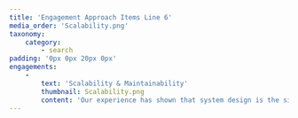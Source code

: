 ```yaml
---
title: 'Engagement Approach Items Line 6'
media_order: 'Scalability.png'
taxonomy:
    category:
        - search
padding: '0px 0px 20px 0px'
engagements:
    -
        text: 'Scalability & Maintainability'
        thumbnail: Scalability.png
        content: 'Our experience has shown that system design is the single most important factor in realizing a scalable and maintainable Blockchain solution. We employ Blockchain-oriented best practices in architectural design to ensure the optimal reusability & maintainability across business units’ projects.'
---
```



